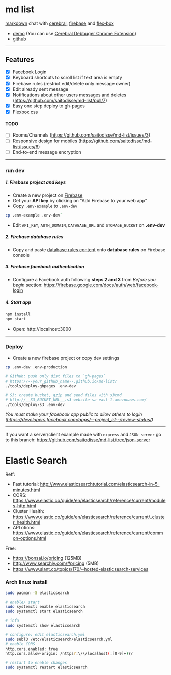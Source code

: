# md list

[markdown](https://github.com/adam-p/markdown-here/wiki/Markdown-Cheatsheet) chat with [cerebral](http://www.cerebraljs.com/), [firebase](https://firebase.google.com) and [flex-box](https://css-tricks.com/snippets/css/a-guide-to-flexbox/)

- [demo](https://saitodisse.github.io/md-list) (You can use [Cerebral Debbuger Chrome Extension](https://chrome.google.com/webstore/detail/cerebral-debugger/ddefoknoniaeoikpgneklcbjlipfedbb))
- [github](https://github.com/saitodisse/md-list)

---------

## Features

- [x] Facebook Login
- [x] Keyboard shortcuts to scroll list if text area is empty
- [x] Firebase rules (restrict edit/delete only message owner)
- [x] Edit already sent message
- [x] Notifications about other users messages and deletes (https://github.com/saitodisse/md-list/pull/7)
- [x] Easy one step deploy to gh-pages
- [x] Flexbox css

#### TODO

- [ ] Rooms/Channels (https://github.com/saitodisse/md-list/issues/3)
- [ ] Responsive design for mobiles (https://github.com/saitodisse/md-list/issues/6)
- [ ] End-to-end message encryption

---------

### run dev

##### 1. Firebase project and keys

- Create a new project on [Firebase](https://console.firebase.google.com/)
- Get your __API key__ by clicking on "Add Firebase to your web app"
- Copy `.env-example` to `.env-dev`

```sh
cp .env-example .env-dev`
```

- Edit `API_KEY`, `AUTH_DOMAIN`, `DATABASE_URL` and `STORAGE_BUCKET` on **.env-dev**

##### 2. Firebase database rules

- Copy and paste [database rules content](https://github.com/saitodisse/md-list/blob/master/docs/firebase_rules.java) onto **database rules** on Firebase console

##### 3. Firebase facebook authentication

- Configure a Facebook auth following __steps 2 and 3__ from _Before you begin_ section: https://firebase.google.com/docs/auth/web/facebook-login

##### 4. Start app

```sh
npm install
npm start
```

- Open: http://localhost:3000

---------


### Deploy

- Create a new firebase project or copy dev settings

```sh
cp .env-dev .env-production
```

```sh
# Github: push only dist files to `gh-pages`
# https://--your_github_name--.github.io/md-list/
./tools/deploy-ghpages .env-dev

# S3: create bucket, gzip and send files with s3cmd
# http://__S3_BUCKET_URL__.s3-website-sa-east-1.amazonaws.com/
./tools/deploy-s3 .env-dev
```


_You must make your facebook app public to allow others to login (https://developers.facebook.com/apps/--project_id--/review-status/)_

---------

If you want a server/client example made with `express` and `JSON server` go to this branch: https://github.com/saitodisse/md-list/tree/json-server


# Elastic Search

Reff:

- Fast tutorial: http://www.elasticsearchtutorial.com/elasticsearch-in-5-minutes.html
- CORS: https://www.elastic.co/guide/en/elasticsearch/reference/current/modules-http.html
- Cluster Health: https://www.elastic.co/guide/en/elasticsearch/reference/current/_cluster_health.html
- API otions: https://www.elastic.co/guide/en/elasticsearch/reference/current/common-options.html

Free:

- https://bonsai.io/pricing (125MB)
- http://www.searchly.com/#pricing (5MB)
- https://www.slant.co/topics/170/~hosted-elasticsearch-services

### Arch linux install

```sh
sudo pacman -S elasticsearch

# enable/ start
sudo systemctl enable elasticsearch
sudo systemctl start elasticsearch

# info
sudo systemctl show elasticsearch

# configure: edit elasticsearch.yml
sudo subl3 /etc/elasticsearch/elasticsearch.yml
# enable CORS
http.cors.enabled: true
http.cors.allow-origin: /https?:\/\/localhost(:[0-9]+)?/

# restart to enable changes
sudo systemctl restart elasticsearch
```

